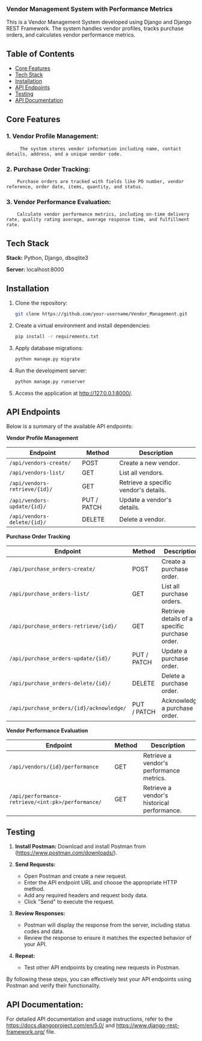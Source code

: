 ### Vendor Management System with Performance Metrics

This is a Vendor Management System developed using Django and Django REST Framework. The system handles vendor profiles, tracks purchase orders, and calculates vendor performance metrics.

## Table of Contents

- [Core Features](#features)
- [Tech Stack](#techstack)
- [Installation](#installation)
- [API Endpoints](#api-endpoints)
- [Testing](#testing)
- [API Documentation](#apidocumentation)
## Core Features

### 1. Vendor Profile Management:
         The system stores vendor information including name, contact details, address, and a unique vendor code.
         
### 2. Purchase Order Tracking:
        Purchase orders are tracked with fields like PO number, vendor reference, order date, items, quantity, and status.
        
### 3. Vendor Performance Evaluation:
        Calculate vendor performance metrics, including on-time delivery rate, quality rating average, average response time, and fulfillment rate.   

## Tech Stack

**Stack:** Python, Django, dbsqlite3

**Server:** localhost:8000        


## Installation

1. Clone the repository:
   ```bash
   git clone https://github.com/your-username/Vendor_Management.git

2. Create a virtual environment and install dependencies:

   ```bash
   pip install -r requirements.txt
   ```
3. Apply database migrations:

   ```bash
   python manage.py migrate
   ```
4. Run the development server:

   ```bash
   python manage.py runserver
   ```
5. Access the application at http://127.0.0.1:8000/.

## API Endpoints

Below is a summary of the available API endpoints:

**Vendor Profile Management**

| Endpoint               | Method      | Description                           |
| ---------------------- | ----------- | ------------------------------------- |
| `/api/vendors-create/`      | POST        | Create a new vendor.                  |
| `/api/vendors-list/`      | GET         | List all vendors.                     |
| `/api/vendors-retrieve/{id}/` | GET         | Retrieve a specific vendor's details. |
| `/api/vendors-update/{id}/` | PUT / PATCH | Update a vendor's details.            |
| `/api/vendors-delete/{id}/` | DELETE      | Delete a vendor.                      |

**Purchase Order Tracking**

| Endpoint                                  | Method       | Description                                    |
| ----------------------------------------- | ------------ | ---------------------------------------------- |
| `/api/purchase_orders-create/`                 | POST         | Create a purchase order.                       |
| `/api/purchase_orders-list/`                 | GET          | List all purchase orders.                      |
| `/api/purchase_orders-retrieve/{id}/`            | GET          | Retrieve details of a specific purchase order. |
| `/api/purchase_orders-update/{id}/`            | PUT / PATCH  | Update a purchase order.                       |
| `/api/purchase_orders-delete/{id}/`            | DELETE       | Delete a purchase order.                       |
| `/api/purchase_orders/{id}/acknowledge/` | PUT / PATCH | Acknowledge a purchase order.                  |

**Vendor Performance Evaluation**

| Endpoint                                  | Method | Description                              |
| ----------------------------------------- | ------ | ---------------------------------------- |
| `/api/vendors/{id}/performance`         | GET    | Retrieve a vendor's performance metrics. |
| `/api/performance-retrieve/<int:pk>/performance/` | GET    | Retrieve a vendor's historical performance. |

## Testing

1. **Install Postman:** Download and install Postman from (https://www.postman.com/downloads/).

2. **Send Requests:**
   - Open Postman and create a new request.
   - Enter the API endpoint URL and choose the appropriate HTTP method.
   - Add any required headers and request body data.
   - Click "Send" to execute the request.

3. **Review Responses:**
   - Postman will display the response from the server, including status codes and data.
   - Review the response to ensure it matches the expected behavior of your API.

4. **Repeat:**
   - Test other API endpoints by creating new requests in Postman.

By following these steps, you can effectively test your API endpoints using Postman and verify their functionality.

## API Documentation:

For detailed API documentation and usage instructions, refer to the https://docs.djangoproject.com/en/5.0/ and https://www.django-rest-framework.org/ file.
```

